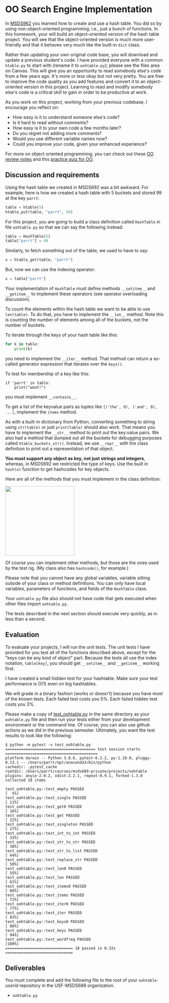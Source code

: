 # OO Search Engine Implementation

In [MSDS962](https://github.com/parrt/msds692/blob/master/hw/search.md) you learned how to create and use a hash table. You did so by using non-object-oriented programming; i.e., just a bunch of functions. In this homework, your will build an object-oriented version of the hash table project. You will see that the object-oriented version is much more user-friendly and that it behaves very much like the built-in `dict` class.

Rather than updating your own original code base, you will download and update a previous student's code. I have provided everyone with a common `htable.py` to start with (rename it to `oohtable.py`); please see the files area on Canvas. This will give you an opportunity to read somebody else's code from a few years ago. It's more or less okay but not very pretty. You are free to improve the code quality as you add features and convert it to an object-oriented version in this project. Learning to read and modify somebody else's code is a critical skill to gain in order to be productive at work.

As you work on this project, working from your previous codebase, I encourage you reflect on:

* How easy is it to understand someone else's code? 
* Is it hard to read without comments?
* How easy is it to your own code a few months later? 
* Do you regret not adding more comments?
* Would you use different variable names now?
* Could you improve your code, given your enhanced experience?

For more on object oriented programming, you can check out these [OO review notes](https://github.com/parrt/msds501/blob/master/notes/OO.ipynb) and this [practice quiz for OO](https://github.com/parrt/msds689/blob/master/labs/quiz-oo.ipynb).

## Discussion and requirements

Using the hash table we created in MSDS692 was a bit awkward. For example, here is how we created a hash table with 5 buckets and stored 99 at the key `parrt`:

```python
table = htable(5)
htable_put(table, "parrt", 99)
```

For this project, you are going to build a class definition called `HashTable` in file `oohtable.py` so that we can say the following instead:

```python
table = HashTable(5)
table["parrt"] = 99
```

Similarly, to fetch something out of the table, we used to have to say:

```python
x = htable_get(table, "parrt")
```

But, now we can use the indexing operator:

```python
x = table["parrt"]
```

Your implementation of `HashTable` must define methods `__setitem__` and `__getitem__` to implement these operators (see operator overloading discussion).

To count the elements within the hash table we want to be able to use `len(table)`. To do that, you have to implement the `__len__` method. Note this is counting the number of elements among all of the buckets, not the number of buckets.

To iterate through the keys of your hash table like this:

```python
for k in table:
    print(k)
```

you need to implement the `__iter__` method.  That method can return a so-called generator expression that iterates over the `keys()`.

To test for membership of a key like this:

```
if 'parrt' in table:
    print("woot!")
```

you must implement `__contains__`.

To get a list of the keyvalue pairs as tuples like `[('the', 9), ('and', 9), ...]`, implement the `items` method.

As with a built-in dictionary from Python, converting something to string using `str(table)` or just `print(table)` should also work. That means you have to implement the `__str__` method to print out the key:value pairs. We also had a method that dumped out all the buckets for debugging purposes called `htable_buckets_str()`.  Instead, we use `__repr__` with the class definition to print out a representation of that object.

**You must support any object as key, not just strings and integers**, whereas, in MSDS692 we restricted the type of keys. Use the built in `hash(o)` function to get hashcodes for key objects.

Here are all of the methods that you must implement in the class definition:

<img src="images/oohtable-methods.png" width="220">

Of course you can implement other methods, but those are the ones used by the test rig. (My class also has `hashcode()`, for example.)

Please note that you cannot have any global variables, variable sitting outside of your class or method definitions. You can only have local variables, parameters of functions, and fields of the `HashTable` class.

Your `oohtable.py` file also should not have code that gets executed when other files import `oohtable.py`.  

The tests described in the next section should execute very quickly, as in less than a second.

## Evaluation

To evaluate your projects, I will run the unit tests.  The unit tests I have provided for you test all of the functions described above, except for the "keys can be any kind of object" part. Because the tests all use the index notation, `table[key]`, you should get `__setitem__` and `__getitem__` working first.

I have created a small hidden test for your hashtable.  Make sure your test performance is O(1) even on big hashtables.

We will grade in a binary fashion (works or doesn't) because you have most of the known tests.  Each failed test costs you 5%. Each failed hidden test costs you 3%.

Please make a copy of [test_oohtable.py](test_oohtable.py) in the same directory as your `oohtable.py` file and then run your tests either from your development environment or the command line.  Of course, you can also use github actions as we did in the previous semester. Ultimately, you want the test results to look like the following:

```
$ python -m pytest -v test_oohtable.py 
======================================== test session starts =========================================
platform darwin -- Python 3.8.6, pytest-6.2.2, py-1.10.0, pluggy-0.13.1 -- /Users/parrt/opt/anaconda3/bin/python
cachedir: .pytest_cache
rootdir: /Users/parrt/courses/msds689-private/projects/oohtable
plugins: anyio-2.0.2, xdist-2.2.1, repeat-0.9.1, forked-1.3.0
collected 18 items                                                                                 

test_oohtable.py::test_empty PASSED                                                          [  5%]
test_oohtable.py::test_single PASSED                                                         [ 11%]
test_oohtable.py::test_get0 PASSED                                                           [ 16%]
test_oohtable.py::test_get PASSED                                                            [ 22%]
test_oohtable.py::test_singleton PASSED                                                      [ 27%]
test_oohtable.py::test_int_to_int PASSED                                                     [ 33%]
test_oohtable.py::test_str_to_str PASSED                                                     [ 38%]
test_oohtable.py::test_str_to_list PASSED                                                    [ 44%]
test_oohtable.py::test_replace_str PASSED                                                    [ 50%]
test_oohtable.py::test_len0 PASSED                                                           [ 55%]
test_oohtable.py::test_len PASSED                                                            [ 61%]
test_oohtable.py::test_items0 PASSED                                                         [ 66%]
test_oohtable.py::test_items PASSED                                                          [ 72%]
test_oohtable.py::test_iter0 PASSED                                                          [ 77%]
test_oohtable.py::test_iter PASSED                                                           [ 83%]
test_oohtable.py::test_keys0 PASSED                                                          [ 88%]
test_oohtable.py::test_keys PASSED                                                           [ 94%]
test_oohtable.py::test_wordfreq PASSED                                                       [100%]
============================== 18 passed in 0.32s ==============================
```

## Deliverables

You must complete and add the following file to the root of your `oohtable-`*userid* repository in the USF-MSDS689 organization.

* `oohtable.py`

